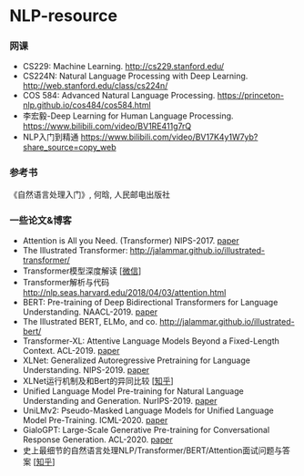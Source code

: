 # NLP-resource
### 网课
* CS229: Machine Learning. <http://cs229.stanford.edu/>
* CS224N: Natural Language Processing with Deep Learning. <http://web.stanford.edu/class/cs224n/>  
* COS 584: Advanced Natural Language Processing. <https://princeton-nlp.github.io/cos484/cos584.html>
* 李宏毅-Deep Learning for Human Language Processing. <https://www.bilibili.com/video/BV1RE411g7rQ>
* NLP入门到精通 <https://www.bilibili.com/video/BV17K4y1W7yb?share_source=copy_web>

### 参考书
《自然语言处理入门》, 何晗, 人民邮电出版社

### 一些论文&博客
* Attention is All you Need. (Transformer) NIPS-2017. [paper](https://proceedings.neurips.cc/paper/2017/hash/3f5ee243547dee91fbd053c1c4a845aa-Abstract.html)
* The Illustrated Transformer: <http://jalammar.github.io/illustrated-transformer/>  
* Transformer模型深度解读 [[微信](https://mp.weixin.qq.com/s/Ri0YnHByuXy-2E0rQRsg4w)]
* Transformer解析与代码 <http://nlp.seas.harvard.edu/2018/04/03/attention.html>
* BERT: Pre-training of Deep Bidirectional Transformers for Language Understanding. NAACL-2019. [paper](https://www.aclweb.org/anthology/N19-1423.pdf)
* The Illustrated BERT, ELMo, and co. <http://jalammar.github.io/illustrated-bert/>  
* Transformer-XL: Attentive Language Models Beyond a Fixed-Length Context. ACL-2019. [paper](https://www.aclweb.org/anthology/P19-1285.pdf)
* XLNet: Generalized Autoregressive Pretraining for Language Understanding. NIPS-2019. [paper](https://papers.nips.cc/paper/2019/hash/dc6a7e655d7e5840e66733e9ee67cc69-Abstract.html)
* XLNet运行机制及和Bert的异同比较    [[知乎](https://zhuanlan.zhihu.com/p/70257427)]
* Unified Language Model Pre-training for Natural Language Understanding and Generation. NurIPS-2019. [paper](https://dl.acm.org/doi/pdf/10.5555/3454287.3455457)
* UniLMv2: Pseudo-Masked Language Models for Unified Language Model Pre-Training. ICML-2020. [paper](http://proceedings.mlr.press/v119/bao20a.html)
* GialoGPT: Large-Scale Generative Pre-training for Conversational Response Generation. ACL-2020. [paper](https://aclanthology.org/2020.acl-demos.30.pdf)
* 史上最细节的自然语言处理NLP/Transformer/BERT/Attention面试问题与答案  [[知乎](https://zhuanlan.zhihu.com/p/348373259)]
